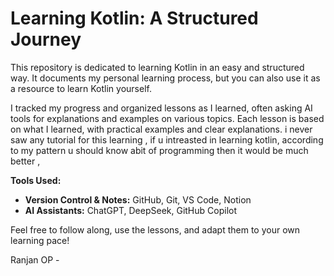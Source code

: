 # Learning Kotlin: A Structured Journey

This repository is dedicated to learning Kotlin in an easy and structured way. It documents my personal learning process, but you can also use it as a resource to learn Kotlin yourself.

I tracked my progress and organized lessons as I learned, often asking AI tools for explanations and examples on various topics. Each lesson is based on what I learned, with practical examples and clear explanations.
i never saw any tutorial for this learning , 
if u intreasted in learning kotlin, according to my pattern  u should know abit of programming then it would be much better , 

**Tools Used:**
- **Version Control & Notes:** GitHub, Git, VS Code, Notion
- **AI Assistants:** ChatGPT, DeepSeek, GitHub Copilot

Feel free to follow along, use the lessons, and adapt them to your own learning pace!

Ranjan OP - 
